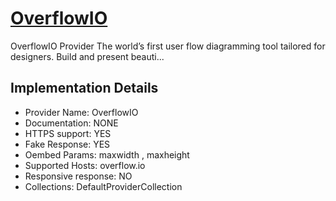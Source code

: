 # [OverflowIO](https://overflow.io)

OverflowIO Provider
The world’s first user flow diagramming tool tailored
for designers. Build and present beauti...

## Implementation Details

- Provider
Name: OverflowIO
- Documentation: NONE
- HTTPS support: YES
- Fake Response: YES
- Oembed Params: maxwidth , maxheight
- Supported Hosts: overflow.io
- Responsive response: NO
- Collections: DefaultProviderCollection


